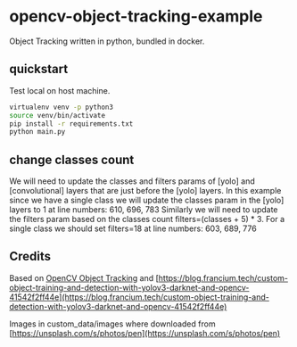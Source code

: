 # opencv-object-tracking-example
Object Tracking written in python, bundled in docker.

## quickstart

Test local on host machine.

```bash
virtualenv venv -p python3
source venv/bin/activate
pip install -r requirements.txt
python main.py
```

## change classes count

We will need to update the classes and filters params of [yolo] and [convolutional] layers that are just before the [yolo] layers.
In this example since we have a single class we will update the classes param in the [yolo] layers to 1 at line numbers: 610, 696, 783
Similarly we will need to update the filters param based on the classes count filters=(classes + 5) * 3. For a single class we should set filters=18 at line numbers: 603, 689, 776

## Credits

Based on [OpenCV Object Tracking](https://www.pyimagesearch.com/2018/07/30/opencv-object-tracking/)
and [https://blog.francium.tech/custom-object-training-and-detection-with-yolov3-darknet-and-opencv-41542f2ff44e](https://blog.francium.tech/custom-object-training-and-detection-with-yolov3-darknet-and-opencv-41542f2ff44e)

Images in custom_data/images where downloaded from [https://unsplash.com/s/photos/pen](https://unsplash.com/s/photos/pen)